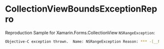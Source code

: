# CollectionViewBoundsExceptionRepro

Reproduction Sample for Xamarin.Forms.CollectionView `NSRangeException`:

```bash
Objective-C exception thrown.  Name: NSRangeException Reason: *** -[__NSArrayM objectAtIndex:]: index 0 beyond bounds for empty array
```
